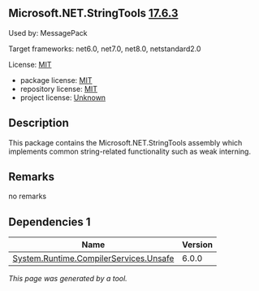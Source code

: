 Microsoft.NET.StringTools [17.6.3](https://www.nuget.org/packages/Microsoft.NET.StringTools/17.6.3)
--------------------

Used by: MessagePack

Target frameworks: net6.0, net7.0, net8.0, netstandard2.0

License: [MIT](../../../../licenses/mit) 

- package license: [MIT](https://licenses.nuget.org/MIT) 
- repository license: [MIT](https://github.com/dotnet/msbuild) 
- project license: [Unknown](http://go.microsoft.com/fwlink/?LinkId=624683) 

Description
-----------
This package contains the Microsoft.NET.StringTools assembly which implements common string-related functionality such as weak interning.

Remarks
-----------
no remarks


Dependencies 1
-----------

|Name|Version|
|----------|:----|
|[System.Runtime.CompilerServices.Unsafe](../../../../packages/nuget.org/system.runtime.compilerservices.unsafe/6.0.0)|6.0.0|

*This page was generated by a tool.*